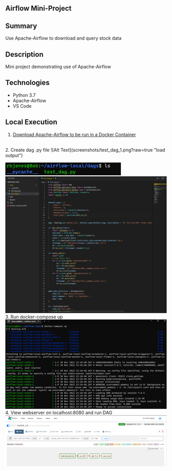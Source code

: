 ## Airflow Mini-Project

## Summary
Use Apache-Airflow to download and query stock data  

## Description
Mini project demonstrating use of Apache-Airflow

## Technologies
- Python 3.7
- Apache-Airflow
- VS Code

## Local Execution
1. [Download Apache-Airflow to be run in a Docker Container](https://towardsdatascience.com/run-airflow-docker-1b83a57616fb)
<br>
2. Create dag .py file
![Alt Text](screenshots/test_dag_1.png?raw=true "load output")


![Alt Text](screenshots/test_dag_1.png?raw=true "test dag")
![Alt Text](screenshots/test_dag_2.png?raw=true "test dag")
3. Run docker-compose up
![Alt Text](screenshots/docker_compose_up.png?raw=true "docker compose up")
4. View webserver on localhost:8080 and run DAG
![Alt Text](screenshots/dag_run.png?raw=true "docker compose up")

